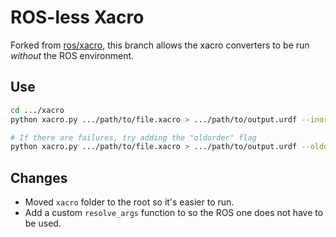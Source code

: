 # ROS-less Xacro
Forked from [ros/xacro](https://github.com/ros/xacro), this branch allows the xacro converters to be run _without_ the ROS environment.

## Use

```bash
cd .../xacro
python xacro.py .../path/to/file.xacro > .../path/to/output.urdf --inorder

# If there are failures, try adding the "oldorder" flag
python xacro.py .../path/to/file.xacro > .../path/to/output.urdf --oldorder
```

## Changes

- Moved `xacro` folder to the root so it's easier to run.
- Add a custom `resolve_args` function to so the ROS one does not have to be used.
